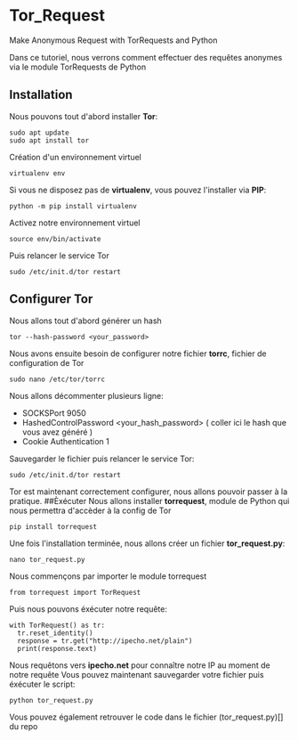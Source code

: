 # Tor_Request
Make Anonymous Request with TorRequests and Python

Dans ce tutoriel, nous verrons comment effectuer des requêtes anonymes via le module TorRequests de Python

## Installation

Nous pouvons tout d'abord installer __Tor__:
```
sudo apt update
sudo apt install tor
```
Création d'un environnement virtuel
```
virtualenv env
```
Si vous ne disposez pas de __virtualenv__, vous pouvez l'installer via __PIP__:
```
python -m pip install virtualenv
```
Activez notre environnement virtuel
```
source env/bin/activate
```
Puis relancer le service Tor
```
sudo /etc/init.d/tor restart
```
## Configurer Tor
Nous allons tout d'abord générer un hash
```
tor --hash-password <your_password>
```
Nous avons ensuite besoin de configurer notre fichier __torrc__, fichier de configuration de Tor
```
sudo nano /etc/tor/torrc
```
Nous allons décommenter plusieurs ligne:
- SOCKSPort 9050
- HashedControlPassword <your_hash_password> ( coller ici le hash que vous avez généré )
- Cookie Authentication 1

Sauvegarder le fichier puis relancer le service Tor:
```
sudo /etc/init.d/tor restart
```
Tor est maintenant correctement configurer, nous allons pouvoir passer à la pratique.
##Èxécuter
Nous allons installer __torrequest__, module de Python qui nous permettra d'accèder à la config de Tor
```
pip install torrequest
```
Une fois l'installation terminée, nous allons créer un fichier __tor_request.py__:
```
nano tor_request.py
```
Nous commençons par importer le module torrequest
```
from torrequest import TorRequest
```
Puis nous pouvons éxécuter notre requête:
```
with TorRequest() as tr:
  tr.reset_identity()
  response = tr.get("http://ipecho.net/plain")
  print(response.text)
```
Nous requêtons vers __ipecho.net__ pour connaître notre IP au moment de notre requête
Vous pouvez maintenant sauvegarder votre fichier puis éxécuter le script:
```
python tor_request.py
```

Vous pouvez également retrouver le code dans le fichier (tor_request.py)[] du repo
